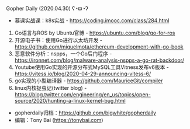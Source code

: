 Gopher Daily (2020.04.30) ʕ◔ϖ◔ʔ

* 慕课实战课：k8s实战 - https://coding.imooc.com/class/284.html

1. Go语言与ROS by Ubuntu官博 - https://ubuntu.com/blog/go-for-ros
2. 开源电子书：使用Go进行以太坊开发 - https://github.com/miguelmota/ethereum-development-with-go-book
3. 恶意软件分析：nspps，一个Go后门程序 - https://ironnet.com/blog/malware-analysis-nspps-a-go-rat-backdoor/
4. Youtube使用Go实现的开源分布式MySQL工具Vitness发布v6版本 - https://vitess.io/blog/2020-04-29-announcing-vitess-6/
5. go实现的小型编译器 - https://github.com/MauriceGit/compiler
6. linux内核捉虫记(twitter blog) - https://blog.twitter.com/engineering/en_us/topics/open-source/2020/hunting-a-linux-kernel-bug.html


* gopherdaily归档：https://github.com/bigwhite/gopherdaily
* 编辑：Tony Bai (https://tonybai.com)
